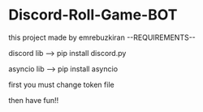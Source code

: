 # Discord-Roll-Game-BOT
this project made by emrebuzkiran
--REQUIREMENTS--


discord lib --> pip install discord.py


asyncio lib --> pip install asyncio



first you must change token file 


then have fun!!

